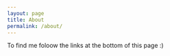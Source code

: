 ```yaml
---
layout: page
title: About
permalink: /about/
---
```


To find me foloow the links at the bottom of this page :)
